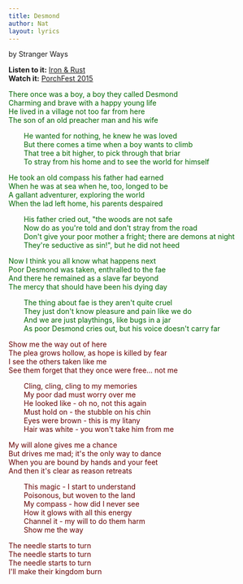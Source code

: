 ```yaml
---
title: Desmond
author: Nat
layout: lyrics
---
```

by Stranger Ways

**Listen to it:** <a href="http://strangerways.bandcamp.com/album/iron-rust" target="_blank">Iron &amp; Rust</a><br/>
**Watch it:** <a href="https://www.youtube.com/watch?v=PDbSJIkCTwU" target="_blank">PorchFest 2015</a>

<div style="color: #060">
There once was a boy, a boy they called Desmond<br/>
Charming and brave with a happy young life<br/>
He lived in a village not too far from here<br/>
The son of an old preacher man and his wife

<p style="padding-left: 30px;">
  He wanted for nothing, he knew he was loved<br/>
  But there comes a time when a boy wants to climb<br/>
  That tree a bit higher, to pick through that briar<br/>
  To stray from his home and to see the world for himself
</p>

He took an old compass his father had earned<br/>
When he was at sea when he, too, longed to be<br/>
A gallant adventurer, exploring the world<br/>
When the lad left home, his parents despaired

<p style="padding-left: 30px;">
  His father cried out, "the woods are not safe<br/>
  Now do as you're told and don't stray from the road<br/>
  Don't give your poor mother a fright; there are demons at night<br/>
  They're seductive as sin!", but he did not heed
</p>

Now I think you all know what happens next<br/>
Poor Desmond was taken, enthralled to the fae<br/>
And there he remained as a slave far beyond<br/>
The mercy that should have been his dying day

<p style="padding-left: 30px;">
  The thing about fae is they aren't quite cruel<br/>
  They just don't know pleasure and pain like we do<br/>
  And we are just playthings, like bugs in a jar<br/>
  As poor Desmond cries out, but his voice doesn't carry far
</p>
</div>

<div style="color: #600">
Show me the way out of here<br/>
The plea grows hollow, as hope is killed by fear<br/>
I see the others taken like me<br/>
See them forget that they once were free... not me

<p style="padding-left: 30px;">
  Cling, cling, cling to my memories<br/>
  My poor dad must worry over me<br/>
  He looked like - oh no, not this again<br/>
  Must hold on - the stubble on his chin<br/>
  Eyes were brown - this is my litany<br/>
  Hair was white - you won't take him from me
</p>

My will alone gives me a chance<br/>
But drives me mad; it's the only way to dance<br/>
When you are bound by hands and your feet<br/>
And then it's clear as reason retreats

<p style="padding-left: 30px;">
  This magic - I start to understand<br/>
  Poisonous, but woven to the land<br/>
  My compass - how did I never see<br/>
  How it glows with all this energy<br/>
  Channel it - my will to do them harm<br/>
  Show me the way
</p>

The needle starts to turn<br/>
The needle starts to turn<br/>
The needle starts to turn<br/>
I'll make their kingdom burn
</div>
